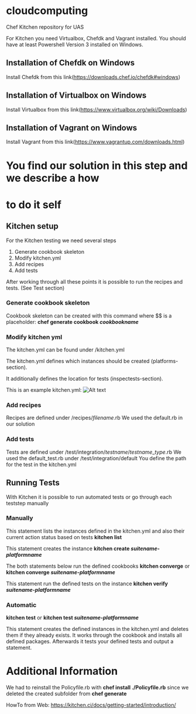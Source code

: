 # cloudcomputing
Chef Kitchen repository for UAS


For Kitchen you need Virtualbox, Chefdk and Vagrant installed.
You should have at least Powershell Version 3 installed on 
Windows.

## Installation of Chefdk on Windows
Install Chefdk from this 
link(https://downloads.chef.io/chefdk#windows)


## Installation of Virtualbox on Windows
Install Virtualbox from this 
link(https://www.virtualbox.org/wiki/Downloads)


## Installation of Vagrant on Windows
Install Vagrant from this 
link(https://www.vagrantup.com/downloads.html)






# You find our solution in this step and we describe a how 
# to do it self

## Kitchen setup

For the Kitchen testing we need several steps

1. Generate cookbook skeleton
2. Modify kitchen.yml
3. Add recipes
4. Add tests

After working through all these points it is possible to run the recipes and tests. (See Test section)

### Generate cookbook skeleton

Cookbook skeleton can be created with this command where $$ 
is a placeholder:
**chef generate cookbook $cookbookname$**

### Modify kitchen yml
The kitchen.yml can be found under <cookbookname>/kitchen.yml

The kitchen.yml defines which instances should be created 
(platforms-section).

It additionally defines the location for tests 
(inspectests-section).


This is an example kitchen.yml:
![Alt text](kitchen.yml_example.PNG?raw=true "Example kitchen.yml")

### Add recipes
Recipes are defined under /recipes/$filename$.rb
We used the default.rb in our solution

### Add tests
Tests are defined under 
/test/integration/$testname$/$testname$_$type$.rb
We used the default_test.rb under /test/integration/default
You define the path for the test in the kitchen.yml


## Running Tests

With Kitchen it is possible to run automated tests or go through
 each teststep manually

### Manually
This statement lists the instances defined in the kitchen.yml 
and also their current action status based on tests
**kitchen list**

This statement creates the instance
**kitchen create $suitename$-$platformname$**

The both statements below run the defined cookbooks
**kitchen converge**
or
**kitchen converge $suitename$-$platformname$**

This statement run the defined tests on the instance
**kitchen verify $suitename$-$platformname$**
### Automatic
**kitchen test**
or
**kitchen test $suitename$-$platformname$**

This statement creates the defined instances in the kitchen.yml 
and deletes them if they already exists.
It works through the cookbook and installs all defined packages.
Afterwards it tests your defined tests and output a statement.


# Additional Information
We had to reinstall the Policyfile.rb with 
**chef install ./Policyfile.rb** 
since we deleted the created subfolder from **chef generate**



HowTo from Web:
https://kitchen.ci/docs/getting-started/introduction/

